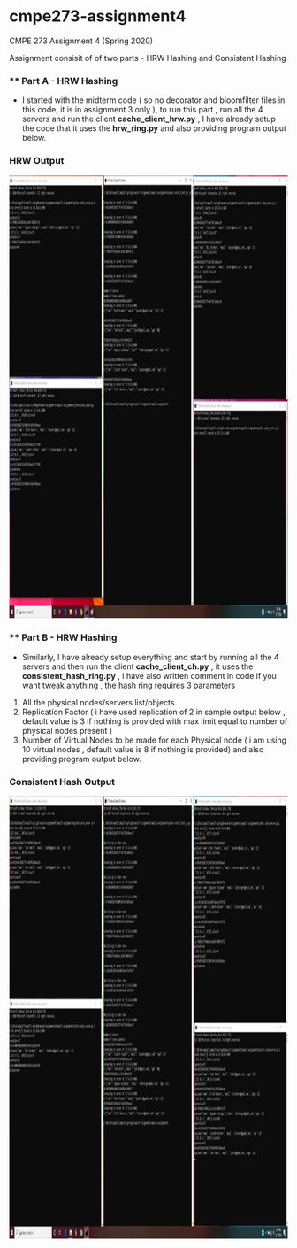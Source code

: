 # cmpe273-assignment4
CMPE 273 Assignment 4 (Spring 2020)

Assignment consisit of of two parts - HRW Hashing and Consistent Hashing

### ** Part A - HRW Hashing

- I started with the midterm code ( so no decorator and bloomfilter files in this code, it is in assignment 3 only ),  to run this part , run all the 4 servers and run the client **cache_client_hrw.py** , I have already setup the code that it uses the **hrw_ring.py** and also providing program output below.

### HRW Output 
<img src="https://github.com/Jaspreet-Singh-03/cmpe273-assignment4/blob/master/Program%20Output/HRW%20Hash%20Output.jpg" height="800">

### ** Part B - HRW Hashing

- Similarly, I have already setup everything and start by running all the 4 servers and then run the client **cache_client_ch.py** ,  it uses the **consistent_hash_ring.py** , I have also written comment in code if you want tweak anything , the hash ring requires 3 parameters 
1. All the physical nodes/servers list/objects. 
2. Replication Factor ( i have used replication of 2 in sample output below , default value is 3 if nothing is provided with max limit equal to number of physical nodes present ) 
3. Number of Virtual Nodes to be made for each Physical node ( i am using 10 virtual nodes , default value is 8 if nothing is provided)  and also providing program output below.

### Consistent Hash Output 
<img src="https://github.com/Jaspreet-Singh-03/cmpe273-assignment4/blob/master/Program%20Output/Conisitent%20Hash%20Output.jpg" height="800">


